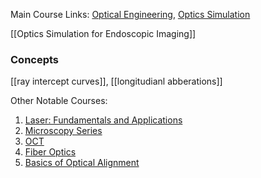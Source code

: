 

Main Course Links: [Optical Engineering](https://www.youtube.com/playlist?list=PL-dIBMwXD0RVeYglPt75J1oi61l0ia-Vs), [Optics Simulation](https://www.youtube.com/playlist?list=PL-dIBMwXD0RW8y8MSXD8JF6ENnA938Juk)

[[Optics Simulation for Endoscopic Imaging]]


### Concepts
[[ray intercept curves]], [[longitudianl abberations]]




Other Notable Courses:

1. [Laser: Fundamentals and Applications](https://www.youtube.com/playlist?list=PLHOWhnAl8fLJLm007vBMiMXVm4_Pd8JzC)
2. [Microscopy Series](https://www.youtube.com/watch?v=EAdEZzY0R6Y&list=PLQFc-Dxlf4pSHREZvz41xHFSEp65iNkBL)
3. [OCT](https://www.youtube.com/channel/UCmfxkBRgCL7Yo6dzfeKzi9g/playlists)
4. [Fiber Optics](https://nptel.ac.in/courses/115107095)
5. [Basics of Optical Alignment](https://www.youtube.com/playlist?list=PLh5cDpn282vaCtqzjg6laUaR-CtzghltB)

